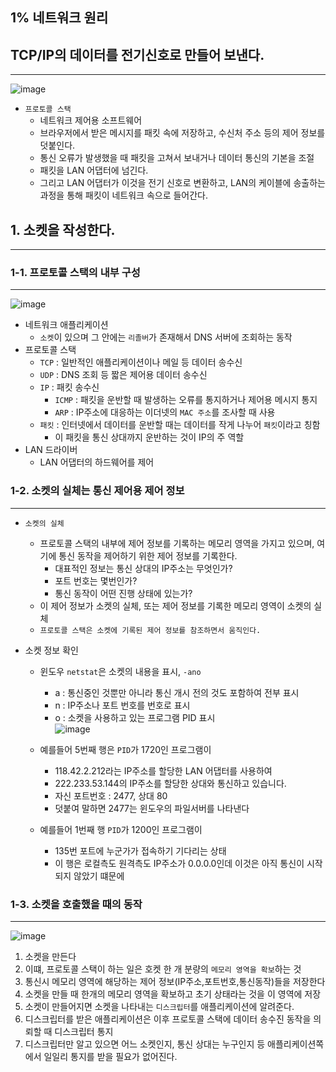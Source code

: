 ## 1% 네트워크 원리

## TCP/IP의 데이터를 전기신호로 만들어 보낸다.
----
![image](https://user-images.githubusercontent.com/76584547/154080289-9de6e873-1de7-49b2-9b88-44fba80d1d5b.png)

+ `프로토콜 스택`
  + 네트워크 제어용 소프트웨어
  + 브라우저에서 받은 메시지를 패킷 속에 저장하고, 수신처 주소 등의 제어 정보를 덧붙인다.
  + 통신 오류가 발생했을 때 패킷을 고쳐서 보내거나 데이터 통신의 기본을 조절
  + 패킷을 LAN 어댑터에 넘긴다.
  + 그리고 LAN 어댑터가 이것을 전기 신호로 변환하고, LAN의 케이블에 송출하는 과정을 통해 패킷이 네트워크 속으로 들어간다.


## 1. 소켓을 작성한다.
---

### 1-1. 프로토콜 스택의 내부 구성
---
![image](https://user-images.githubusercontent.com/76584547/154081106-7aaa1cd3-b3d7-43ce-ab08-24c33f8d205e.png)
+ 네트워크 애플리케이션
  + `소켓`이 있으며 그 안에는 `리졸버`가 존재해서 DNS 서버에 조회하는 동작
+ 프로토콜 스택
  + `TCP` : 일반적인 애플리케이션이나 메일 등 데이터 송수신
  + `UDP` : DNS 조회 등 짧은 제어용 데이터 송수신
  + `IP`  : 패킷 송수신
    + `ICMP` : 패킷을 운반할 때 발생하는 오류를 통지하거나 제어용 메시지 통지
    + `ARP`  : IP주소에 대응하는 이더넷의 `MAC 주소`를 조사할 때 사용
  + `패킷` : 인터넷에서 데이터를 운반할 때는 데이터를 작게 나누어 `패킷`이라고 칭함
    + 이 패킷을 통신 상대까지 운반하는 것이 IP의 주 역할 
+ LAN 드라이버
  + LAN 어댑터의 하드웨어를 제어 
  
### 1-2. 소켓의 실체는 통신 제어용 제어 정보
---
+ `소켓의 실체`
  + 프로토콜 스택의 내부에 제어 정보를 기록하는 메모리 영역을 가지고 있으며, 여기에 통신 동작을 제어하기 위한 제어 정보를 기록한다.
    + 대표적인 정보는 통신 상대의 IP주소는 무엇인가?
    + 포트 번호는 몇번인가?
    + 통신 동작이 어떤 진행 상태에 있는가?
  + 이 제어 정보가 소켓의 실체, 또는 제어 정보를 기록한 메모리 영역이 소켓의 실체
  + `프로토콜 스택은 소켓에 기록된 제어 정보를 참조하면서 움직인다.`

+ 소켓 정보 확인
  + 윈도우 `netstat`은 소켓의 내용을 표시, `-ano`
    + a : 통신중인 것뿐만 아니라 통신 개시 전의 것도 포함하여 전부 표시
    + n : IP주소나 포트 번호를 번호로 표시
    + o : 소켓을 사용하고 있는 프로그램 PID 표시  
  ![image](https://user-images.githubusercontent.com/76584547/154091777-2dc50ab2-85a6-494d-8632-cb8ab2241b35.png)

  + 예를들어 5번째 행은 `PID`가 1720인 프로그램이
    + 118.42.2.212라는 IP주소를 할당한 LAN 어댑터를 사용하여
    + 222.233.53.144의 IP주소를 할당한 상대와 통신하고 있습니다.
    + 자신 포트번호 : 2477, 상대 80
    + 덧붙여 말하면 2477는 윈도우의 파일서버를 나타낸다
  + 예를들어 1번째 행 `PID`가 1200인 프로그램이
    + 135번 포트에 누군가가 접속하기 기다리는 상태
    + 이 행은 로컬측도 원격측도 IP주소가 0.0.0.0인데 이것은 아직 통신이 시작되지 않았기 떄문에

### 1-3. 소켓을 호출했을 때의 동작
----
![image](https://user-images.githubusercontent.com/76584547/154092964-56955cdf-fa62-4988-9226-c2f33e2f2626.png)

1. 소켓을 만든다
2. 이떄, 프로토콜 스택이 하는 일은 호켓 한 개 분량의 `메모리 영역을 확보`하는 것
3. 통신시 메모리 영역에 해당하는 제어 정보(IP주소,포트번호,통신동작)들을 저장한다
4. 소켓을 만들 때 한개의 메모리 영역을 확보하고 초기 상태라는 것을 이 영역에 저장
5. 소켓이 만들어지면 소켓을 나타내는 `디스크립터`를 애플리케이션에 알려준다.
6. 디스크립터를 받은 애플리케이션은 이후 프로토콜 스택에 데이터 송수진 동작을 의뢰할 때 디스크립터 통지
7. 디스크립터만 알고 있으면 어느 소켓인지, 통신 상대는 누구인지 등 애플리케이션쪽에서 일일리 통지를 받을 필요가 없어진다.

